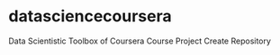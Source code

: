 datasciencecoursera
===================

Data Scientistic Toolbox of Coursera 
Course Project 
Create Repository  
